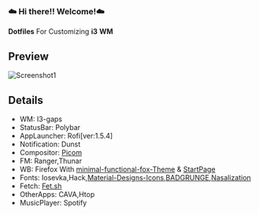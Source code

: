### :cloud: Hi there!! Welcome!:cloud:
**Dotfiles** For Customizing **i3** **WM**


## Preview

![Screenshot1](https://github.com/Eloysheyin/Minimalist-Dots/blob/master/scrot2020dec.png)


## Details

- WM: I3-gaps
- StatusBar: Polybar
- AppLauncher: Rofi[ver:1.5.4]
- Notification: Dunst
- Compositor: [Picom](https://github.com/ibhagwan/picom)
- FM: Ranger,Thunar
- WB: Firefox With [minimal-functional-fox-Theme](https://github.com/mut-ex/minimal-functional-fox) & [StartPage](https://github.com/sadparadiseinhell/tea-green)
- Fonts: Iosevka,Hack,[Material-Designs-Icons](https://github.com/Templarian/MaterialDesign-Font),[BADGRUNGE](https://www.dafont.com/bad-grunge.font),[Nasalization](https://www.dafont.com/nasalization.font)
- Fetch: [Fet.sh](https://github.com/6gk/fet.sh)
- OtherApps: CAVA,Htop
- MusicPlayer: Spotify













